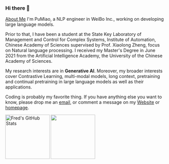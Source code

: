 ### Hi there 👋
[About Me](https://pumiao.notion.site/)
I'm PuMiao, a NLP engineer  in WeiBo Inc., working on developing large language models. 

Prior to that, I have been a student at the State Key Laboratory of Management and Control for Complex Systems, Institute of Automation, Chinese Academy of Sciences supervised by Prof. Xiaolong Zheng, focus on Natural language processing. I received my Master's Degree in June 2021 from the Artificial Intelligence Academy, the University of the Chinese Academy of Sciences.

My research interests are in **Generative AI**. Moreover, my broader interests cover Contrastive Learning, multi-modal models, long context, pretraining and continual pretraining in large language models as well as their applications.

Coding is probably my favorite thing. If you have anything else you want to know, please drop me an [email](mailto:pu.miao@foxmail.com), or comment a message on my [Website](https://enze5088.github.io/) or [homepage](https://pumiao.notion.site/).

<img align="left" alt="Fred's GitHub Stats" src="https://github-readme-stats.vercel.app/api?username=enze5088&show_icons=true&count_private=true&theme=chartreuse-dark&hide_border=true" height="140"/>

<img align="center" src="https://github-readme-stats.vercel.app/api/top-langs/?username=enze5088&layout=compact&theme=chartreuse-dark&hide_border=true" height="140"/>

<!--
**enze5088/enze5088** is a ✨ _special_ ✨ repository because its `README.md` (this file) appears on your GitHub profile.

Here are some ideas to get you started:

- 🔭 I’m currently working on ...
- 🌱 I’m currently learning ...
- 👯 I’m looking to collaborate on ...
- 🤔 I’m looking for help with ...
- 💬 Ask me about ...
- 📫 How to reach me: ...
- 😄 Pronouns: ...
- ⚡ Fun fact: ...
-->
